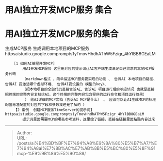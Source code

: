 # 用AI独立开发MCP服务 集合


# 用AI独立开发MCP服务的集合

 生成MCP服务 生成调用本地项目的MCP服务  httpsaistudio.google.comprompts1yTmovHhdhAThW5Fzigr_4hYlBB8GEaLM

		[1 如何AI编程开发MCP]
			用AI开发MCP服务 这里用对应的提示词让AI客户端生成满足自己需求的本地MCP服务代码
			（markdown格式 、简单描述MCP服务要实现的功能 、 告诉AI 本地项目的路径、 告诉AI 要激活哪个虚拟环境、 告诉AI要设置的 模型的key）、
			（把本地项目的全部代码直接告诉AI、告诉AI 项目运行后的响应情况 也就是直接把终端的完整内容复制给AI，这个终端的完整内容包含程序的运行命令和项目运行效果）
			（  给AI详细的MCP文档（告诉AI MCP是什么） 、 应该可以让AI生成MCP的标准配置标准配置的对应的字段和参数我还是了解的 ）
		【2 案例  创建MCP服务TimeServer的提示词】	 httpsaistudio.google.comprompts1yTmovHhdhAThW5Fzigr_4hYlBB8GEaLM
			提示词里面需要MCP的哪些参考资料，这里给了链接，直接在链接里面粘贴内容过来

---

> Author:   
> URL: /posts/ai%E4%BD%BF%E7%94%A8%E6%8A%80%E5%B7%A7/%E7%94%A8ai%E7%8B%AC%E7%AB%8B%E5%BC%80%E5%8F%91mcp-%E9%9B%86%E5%90%88/  

